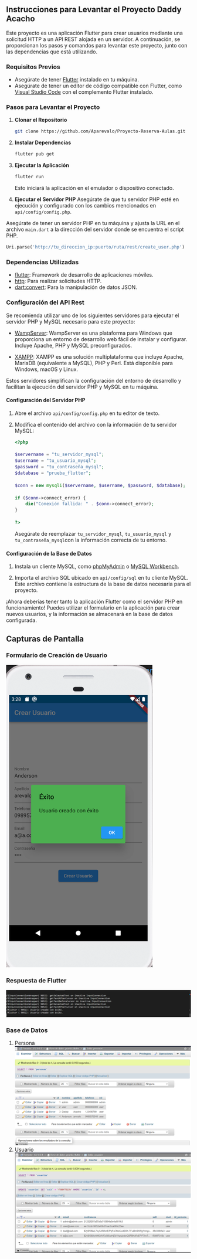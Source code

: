 ## Instrucciones para Levantar el Proyecto Daddy Acacho

Este proyecto es una aplicación Flutter para crear usuarios mediante una solicitud HTTP a un API REST alojada en un servidor. A continuación, se proporcionan los pasos y comandos para levantar este proyecto, junto con las dependencias que está utilizando.

### Requisitos Previos
- Asegúrate de tener [Flutter](https://flutter.dev/docs/get-started/install) instalado en tu máquina.
- Asegúrate de tener un editor de código compatible con Flutter, como [Visual Studio Code](https://code.visualstudio.com/) con el complemento Flutter instalado.

### Pasos para Levantar el Proyecto

1. **Clonar el Repositorio**
   ```bash
   git clone https://github.com/Aparevalo/Proyecto-Reserva-Aulas.git
   ```

2. **Instalar Dependencias**
   ```bash
   flutter pub get
   ```

3. **Ejecutar la Aplicación**
   ```bash
   flutter run
   ```
   Esto iniciará la aplicación en el emulador o dispositivo conectado.

4. **Ejecutar el Servidor PHP**
   Asegúrate de que tu servidor PHP esté en ejecución y configurado con los cambios mencionados en `api/config/config.php`.


Asegúrate de tener un servidor PHP en tu máquina y ajusta la URL en el archivo `main.dart` a la dirección del servidor donde se encuentra el script PHP.


```dart
Uri.parse('http://tu_direccion_ip:puerto/ruta/rest/create_user.php')
```

### Dependencias Utilizadas

- [flutter](https://pub.dev/packages/flutter): Framework de desarrollo de aplicaciones móviles.
- [http](https://pub.dev/packages/http): Para realizar solicitudes HTTP.
- [dart:convert](https://api.dart.dev/stable/dart-convert/dart-convert-library.html): Para la manipulación de datos JSON.



### Configuración del API Rest

Se recomienda utilizar uno de los siguientes servidores para ejecutar el servidor PHP y MySQL necesario para este proyecto:

- [WampServer](https://www.wampserver.com/): WampServer es una plataforma para Windows que proporciona un entorno de desarrollo web fácil de instalar y configurar. Incluye Apache, PHP y MySQL preconfigurados.

- [XAMPP](https://www.apachefriends.org/index.html): XAMPP es una solución multiplataforma que incluye Apache, MariaDB (equivalente a MySQL), PHP y Perl. Está disponible para Windows, macOS y Linux.

Estos servidores simplifican la configuración del entorno de desarrollo y facilitan la ejecución del servidor PHP y MySQL en tu máquina.

#### Configuración del Servidor PHP

1. Abre el archivo `api/config/config.php` en tu editor de texto.

2. Modifica el contenido del archivo con la información de tu servidor MySQL:
   ```php
   <?php

   $servername = "tu_servidor_mysql";
   $username = "tu_usuario_mysql";
   $password = "tu_contraseña_mysql";
   $database = "prueba_flutter";

   $conn = new mysqli($servername, $username, $password, $database);

   if ($conn->connect_error) {
       die("Conexión fallida: " . $conn->connect_error);
   }

   ?>
   ```
   Asegúrate de reemplazar `tu_servidor_mysql`, `tu_usuario_mysql` y `tu_contraseña_mysql`con la información correcta de tu entorno.

#### Configuración de la Base de Datos

1. Instala un cliente MySQL, como [phpMyAdmin](https://www.phpmyadmin.net/) o [MySQL Workbench](https://www.mysql.com/products/workbench/).

2. Importa el archivo SQL ubicado en `api/config/sql` en tu cliente MySQL. Este archivo contiene la estructura de la base de datos necesaria para el proyecto.


¡Ahora deberías tener tanto la aplicación Flutter como el servidor PHP en funcionamiento! Puedes utilizar el formulario en la aplicación para crear nuevos usuarios, y la información se almacenará en la base de datos configurada.

## Capturas de Pantalla

### Formulario de Creación de Usuario
![Formulario de Creación de Usuario](images/imagen1.png)

### Respuesta de Flutter
![Respuesta Flutter](images/imagen2.png)

### Base de Datos 
1. Persona
![Persona](images/imagen3.png)
2. Usuario
![Usuario](images/imagen4.png)
